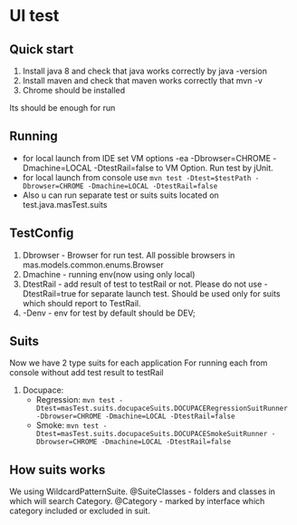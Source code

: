 # UI test

## Quick start
1. Install java 8 and check that java works correctly  by java -version 
1. Install maven and check that maven works correctly that mvn -v
1. Chrome  should be installed 

Its should be enough for run 


## Running 
- for local launch  from  IDE set  VM options -ea -Dbrowser=CHROME -Dmachine=LOCAL -DtestRail=false to VM Option. Run test by jUnit.
- for local launch from console use ```mvn test -Dtest=$testPath -Dbrowser=CHROME -Dmachine=LOCAL -DtestRail=false```
- Also  u can run separate  test or suits suits located on test.java.masTest.suits


## TestConfig 
 1. Dbrowser - Browser for run test. All possible browsers in mas.models.common.enums.Browser 
 1. Dmachine - running env(now using only local)
 1. DtestRail - add result of test to testRail or not. Please do not use -DtestRail=true for separate launch test. Should  be used only for suits which should report to TestRail.  
 1. -Denv - env for test  by default should be DEV;  
 
 
##  Suits 
Now we have 2 type suits for each  application 
For  running each  from  console without add test result  to testRail


1.  Docupace:
    -  Regression: ```mvn test -Dtest=masTest.suits.docupaceSuits.DOCUPACERegressionSuitRunner -Dbrowser=CHROME -Dmachine=LOCAL -DtestRail=false```
    -  Smoke: ```mvn test -Dtest=masTest.suits.docupaceSuits.DOCUPACESmokeSuitRunner -Dbrowser=CHROME -Dmachine=LOCAL -DtestRail=false```

## How suits works 
We using WildcardPatternSuite. 
@SuiteClasses - folders  and classes in which will search  Category.
@Category -  marked by interface which category included or excluded  in suit. 